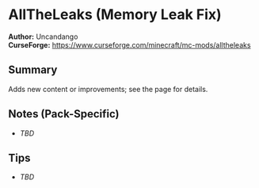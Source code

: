 # AllTheLeaks (Memory Leak Fix)

**Author:** Uncandango  
**CurseForge:** https://www.curseforge.com/minecraft/mc-mods/alltheleaks

## Summary
Adds new content or improvements; see the page for details.

## Notes (Pack-Specific)
- _TBD_

## Tips
- _TBD_

